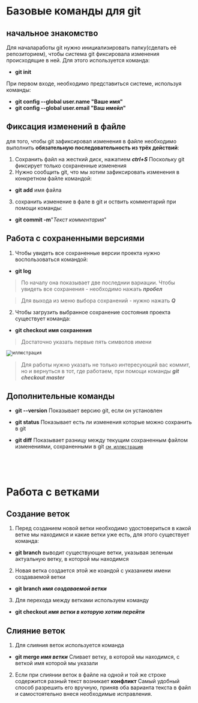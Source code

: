 # Базовые команды для git 
## начальное знакомство

Для началаработы git нужно инициализировать папку(сделать её репозиторием), чтобы система git фиксировала изменения происходящие в ней. Для этого используется команда:
* **git init**

При первом входе, необходимо представиться системе, используя команды:

* **git config --global user.name "Ваше имя"**
* **git config --global user.email "Ваш имейл"**
## Фиксация изменений в файле

для того, чтобы git зафиксировал изменения в файле 
необходимо выполнить **обязательную последовательность из трёх действий**:

1. Сохранить файл на жесткий диск, нажатием ***ctrl+S*** Поскольку git фиксирует только сохраненные изменения
2. Нужно сообщить git, что мы хотим зафиксировать
 изменения в конкретном файле командой:
 * **git add** имя файла
3. сохранить изменение в фале в git и оствить комментарий при помощи команды:
* **git commit -m**"*Текст комментария*"

## Работа с сохраненными версиями
1. Чтобы увидеть все сохраненные версии проекта нужно воспользоваться командой:
* **git log**
> По началу она показывает две последнии вариации.
>Чтобы увидеть все сохранения - необходимо нажать ***пробел***

>Для выхода из меню выбора сохранений - нужно нажать ***Q***
2. Чтобы загрузить выбранное сохранение состояния проекта существует команда:
* **git checkout имя сохранения** 
>Достаточно указать первые пять символов имени


<code>![иллюстрация](/Pic1.jpg "выбор сохранения")
</code>

>Для работы нужно указать не только
интересующий вас коммит, но и вернуться 
в тот, где работаем, при помощи команды ***git checkout master***

## Дополнительные команды 
* **git --version** Показывает версию git, если он установлен

* **git status** Показывает есть ли изменения которые можно сохранить в git

* **git diff** Показывает разницу между текущим сохраненным файлом изменениями, сохраненными в git 
<code>[см иллюстрацию](/gd.jpg "git diff")
</code>

# Работа с ветками

## Создание веток

1. Перед созданием новой ветки необходимо удостовериться в какой ветке мы находимся и какие ветки уже есть, для этого существует команда:
* **git branch** выводит существующие ветки, указывая зеленым актуальную ветку, в которой мы находимся 
2. Новая ветка создается этой же коандой с указанием имени создаваемой ветки
* **git branch _имя создаваемой ветки_**

3. Для перехода между ветками используем команду
* **git checkout _имя ветки в которую хотим перейти_**

## Слияние веток
 1. Для слияния веток используется команда 
 * **git merge _имя ветки_** Сливает ветку, в которой мы находимся, с веткой имя которой мы указали
 2. Если при слиянии веток в файле на одной и той же строке содержится разный текст возникает **конфликт** Самый удобный способ разрешить его вручную, приняв оба варианта текста в файл и самостоятельно внеся необходимые исправления.
